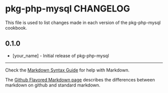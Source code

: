 # pkg-php-mysql CHANGELOG

This file is used to list changes made in each version of the pkg-php-mysql cookbook.

## 0.1.0
- [your_name] - Initial release of pkg-php-mysql

- - -
Check the [Markdown Syntax Guide](http://daringfireball.net/projects/markdown/syntax) for help with Markdown.

The [Github Flavored Markdown page](http://github.github.com/github-flavored-markdown/) describes the differences between markdown on github and standard markdown.
